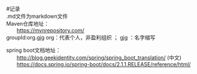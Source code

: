 #记录  
.md文件为markdown文件  
Maven仓库地址：  
    &emsp;&emsp;https://mvnrepository.com/  
groupId:org.gjg  org：代表个人，非盈利组织 ；   gjg ：名字缩写  

spring boot文档地址：  
    &emsp;&emsp;http://blog.geekidentity.com/spring/spring_boot_translation/  (中文)  
    &emsp;&emsp;https://docs.spring.io/spring-boot/docs/2.1.1.RELEASE/reference/html/  

